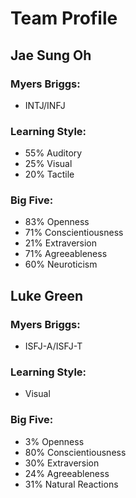 # Team Profile

## Jae Sung Oh
### Myers Briggs: 
- INTJ/INFJ
### Learning Style: 
- 55% Auditory
- 25% Visual
- 20% Tactile
### Big Five: 
- 83% Openness
- 71% Conscientiousness
- 21% Extraversion
- 71% Agreeableness
- 60% Neuroticism



## Luke Green
### Myers Briggs:
- ISFJ-A/ISFJ-T
### Learning Style:
- Visual
### Big Five:
- 3% Openness
- 80% Conscientiousness
- 30% Extraversion
- 24% Agreeableness
- 31% Natural Reactions
